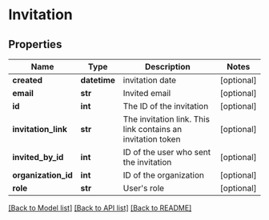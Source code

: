 # Invitation

## Properties
Name | Type | Description | Notes
------------ | ------------- | ------------- | -------------
**created** | **datetime** | invitation date | [optional] 
**email** | **str** | Invited email | [optional] 
**id** | **int** | The ID of the invitation | [optional] 
**invitation_link** | **str** | The invitation link. This link contains an invitation token | [optional] 
**invited_by_id** | **int** | ID of the user who sent the invitation | [optional] 
**organization_id** | **int** | ID of the organization | [optional] 
**role** | **str** | User&#39;s role | [optional] 

[[Back to Model list]](../README.md#documentation-for-models) [[Back to API list]](../README.md#documentation-for-api-endpoints) [[Back to README]](../README.md)


